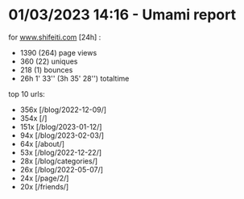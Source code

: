 # 01/03/2023 14:16 - Umami report
for www.shifeiti.com [24h] :

 - 1390 (264) page views
 - 360 (22) uniques
 - 218 (1) bounces
 - 26h 1' 33'' (3h 35' 28'') totaltime


top 10 urls:
 - 356x [/blog/2022-12-09/]
 - 354x [/]
 - 151x [/blog/2023-01-12/]
 - 94x [/blog/2023-02-03/]
 - 64x [/about/]
 - 53x [/blog/2022-12-22/]
 - 28x [/blog/categories/]
 - 26x [/blog/2022-05-07/]
 - 24x [/page/2/]
 - 20x [/friends/]


